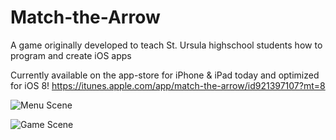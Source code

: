 Match-the-Arrow
===============

A game originally developed to teach St. Ursula highschool students how to program and create iOS apps

Currently available on the app-store for iPhone & iPad today and optimized for iOS 8!
https://itunes.apple.com/app/match-the-arrow/id921397107?mt=8

![Menu Scene](http://a3.mzstatic.com/us/r30/Purple1/v4/32/7b/e9/327be9af-89a1-70bf-5f37-f0402d3ba45d/screen568x568.jpeg)

![Game Scene](http://a4.mzstatic.com/us/r30/Purple1/v4/f6/ca/9f/f6ca9f99-6b11-d719-c72a-6202eb8ff8d6/screen568x568.jpeg)
